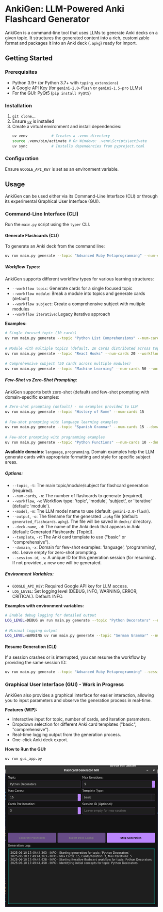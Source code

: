 # AnkiGen: LLM-Powered Anki Flashcard Generator

AnkiGen is a command-line tool that uses LLMs to generate Anki decks on a given topic. It structures the generated content into a rich, customizable format and packages it into an Anki deck (`.apkg`) ready for import.

## Getting Started

### Prerequisites

* Python 3.9+ (or Python 3.7+ with `typing_extensions`)
* A Google API Key (for `gemini-2.0-flash` or `gemini-1.5-pro` LLMs)
* For the GUI: PyQt5 (`pip install PyQt5`)

### Installation

1.  `git clone`...
2.  Ensure [`uv`](https://github.com/astral-sh/uv) is installed
3.  Create a virtual environment and install dependencies:
    ```bash
    uv venv           # Creates a .venv directory
    source .venv/bin/activate # On Windows: .venv\Scripts\activate
    uv sync           # Installs dependencies from pyproject.toml
    ```

### Configuration

Ensure `GOOGLE_API_KEY` is set as an environment variable.

## Usage

AnkiGen can be used either via its Command-Line Interface (CLI) or through its experimental Graphical User Interface (GUI).

### Command-Line Interface (CLI)

Run the `main.py` script using the `typer` CLI.

#### Generate Flashcards (CLI)

To generate an Anki deck from the command line:

```bash
uv run main.py generate --topic "Advanced Ruby Metaprogramming" --num-cards 15 --workflow module
```

##### Workflow Types:

AnkiGen supports different workflow types for various learning structures:

* `--workflow topic`: Generate cards for a single focused topic
* `--workflow module`: Break a module into topics and generate cards (default)
* `--workflow subject`: Create a comprehensive subject with multiple modules 
* `--workflow iterative`: Legacy iterative approach

**Examples:**

```bash
# Single focused topic (10 cards)
uv run main.py generate --topic "Python List Comprehensions" --num-cards 10 --workflow topic

# Module with multiple topics (default, 20 cards distributed across topics)  
uv run main.py generate --topic "React Hooks" --num-cards 20 --workflow module

# Comprehensive subject (50 cards across multiple modules)
uv run main.py generate --topic "Machine Learning" --num-cards 50 --workflow subject
```

##### Few-Shot vs Zero-Shot Prompting:

AnkiGen supports both zero-shot (default) and few-shot prompting with domain-specific examples:

```bash
# Zero-shot prompting (default) - no examples provided to LLM
uv run main.py generate --topic "History of Rome" --num-cards 15

# Few-shot prompting with language learning examples
uv run main.py generate --topic "Spanish Grammar" --num-cards 15 --domain language

# Few-shot prompting with programming examples  
uv run main.py generate --topic "Python Functions" --num-cards 10 --domain programming
```

**Available domains**: `language`, `programming`. Domain examples help the LLM generate cards with appropriate formatting and style for specific subject areas.

##### Options:

* `--topic`, `-t`: The main topic/module/subject for flashcard generation (required).
* `--num-cards`, `-n`: The number of flashcards to generate (required).
* `--workflow`, `-w`: Workflow type: 'topic', 'module', 'subject', or 'iterative' (default: 'module').
* `--model`, `-m`: The LLM model name to use (default: `gemini-2.0-flash`).
* `--output`, `-o`: The filename for the generated `.apkg` file (default: `generated_flashcards.apkg`). The file will be saved in `decks/` directory.
* `--deck-name`, `-d`: The name of the Anki deck that appears in Anki (default: Generated Flashcards: [Topic]).
* `--template`, `-r`: The Anki card template to use ("basic" or "comprehensive").
* `--domain`, `-x`: Domain for few-shot examples: 'language', 'programming', etc. Leave empty for zero-shot prompting.
* `--session-id`, `-s`: A unique ID for this generation session (for resuming). If not provided, a new one will be generated.

##### Environment Variables:

* `GOOGLE_API_KEY`: Required Google API key for LLM access.
* `LOG_LEVEL`: Set logging level (DEBUG, INFO, WARNING, ERROR, CRITICAL). Default: INFO.

**Examples with environment variables:**
```bash
# Enable debug logging for detailed output
LOG_LEVEL=DEBUG uv run main.py generate --topic "Python Decorators" --num-cards 10

# Minimal logging output
LOG_LEVEL=WARNING uv run main.py generate --topic "German Grammar" --num-cards 15
```

#### Resume Generation (CLI)

If a session crashes or is interrupted, you can resume the workflow by providing the same session ID:

```bash
uv run main.py generate --topic "Advanced Ruby Metaprogramming" --session-id your_session_id_here
```

### Graphical User Interface (GUI) - Work in Progress

AnkiGen also provides a graphical interface for easier interaction, allowing you to input parameters and observe the generation process in real-time.

**Features (WIP):**
* Interactive input for topic, number of cards, and iteration parameters.
* Dropdown selection for different Anki card templates ("basic", "comprehensive").
* Real-time logging output from the generation process.
* One-click Anki deck export.

**How to Run the GUI:**

```bash
uv run gui_app.py
```

![AnkiGen GUI Screenshot](docs/images/gui.png)
